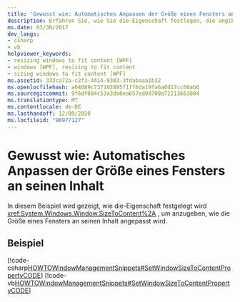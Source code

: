 ```yaml
---
title: 'Gewusst wie: Automatisches Anpassen der Größe eines Fensters an seinen Inhalt'
description: Erfahren Sie, wie Sie die-Eigenschaft festlegen, die angibt, wie die Größe eines Fensters an seinen Inhalt in Windows Presentation Foundation (WPF) angepasst wird.
ms.date: 03/30/2017
dev_langs:
- csharp
- vb
helpviewer_keywords:
- resizing windows to fit content [WPF]
- windows [WPF], resizing to fit content
- sizing windows to fit content [WPF]
ms.assetid: 333ca72a-c2f3-4414-9303-3fdabaaa1b32
ms.openlocfilehash: a04089c737102895f1ff6da19fa6a0d17cc60ab6
ms.sourcegitcommit: 9f6df084c53a3da0ea657ed0d708a72213683084
ms.translationtype: MT
ms.contentlocale: de-DE
ms.lasthandoff: 12/09/2020
ms.locfileid: "96977127"
---
```

# <a name="how-to-automatically-size-a-window-to-fit-its-content"></a>Gewusst wie: Automatisches Anpassen der Größe eines Fensters an seinen Inhalt
In diesem Beispiel wird gezeigt, wie die-Eigenschaft festgelegt wird <xref:System.Windows.Window.SizeToContent%2A> , um anzugeben, wie die Größe eines Fensters an seinen Inhalt angepasst wird.  
  
## <a name="example"></a>Beispiel  
 [!code-csharp[HOWTOWindowManagementSnippets#SetWindowSizeToContentPropertyCODE](~/samples/snippets/csharp/VS_Snippets_Wpf/HOWTOWindowManagementSnippets/CSharp/MainWindow.xaml.cs#setwindowsizetocontentpropertycode)]
 [!code-vb[HOWTOWindowManagementSnippets#SetWindowSizeToContentPropertyCODE](~/samples/snippets/visualbasic/VS_Snippets_Wpf/HOWTOWindowManagementSnippets/visualbasic/mainwindow.xaml.vb#setwindowsizetocontentpropertycode)]
